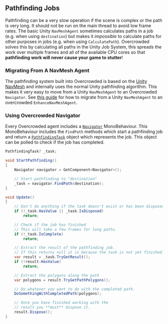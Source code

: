 ## Pathfinding Jobs

Pathfinding can be a very slow operation if the scene is complex or the path is very long. It should not be run on the main thread to avoid low frame rates. The basic Unity `NavMeshAgent` sometimes calculates paths in a job (e.g. when using `destination`) but makes it _impossible_ to calculate paths for other purposes in jobs (e.g. when using `CalculatePath`). Overcrowded solves this by calculating all paths in the Unity Job System, this spreads the work over multiple frames and all of the available CPU cores so that **pathfinding work will never cause your game to stutter**!

### Migrating From A NavMesh Agent

The pathfinding system built into Overcrowded is based on the [Unity NavMesh](https://docs.unity3d.com/Manual/nav-NavigationSystem.html) and internally uses the normal Unity pathfinding algorithm. This makes it very easy to move from a Unity `NavMeshAgent` to an Overcrowded `Navigator`. See [this guide](../HowTo/ReplaceNavMeshAgent.md) for how to migrate from a Unity `NavMeshAgent` to an overcrowded `EnhanceNavMeshAgent`.

### Using Overcrowded Navigator

Every Overcrowded agent includes a [`Navigator`](../../Reference/MonoBehaviours/Navigator) MonoBehaviour. This MonoBehaviour includes the `FindPath` methods which start a pathfinding job and return a [`PathfindingTask`](../../Reference/Other/PathfindingResult/) object which represents the job. This object can be polled to check if the job has completed.

```csharp
PathfindingTask? _task;

void StartPathfinding()
{
    Navigator navigator = GetComponent<Navigator>();

    // Start pathfinding to "destination"
    _task = navigator.FindPath(destination);
}

void Update()
{
    // Don't do anything if the task doesn't exist or has been disposed
    if (!_task.HasValue || _task.IsDisposed)
        return;

    // Check if the job has finished
    // This will take a few frames for long paths.
    if (!_task.IsComplete)
        return;

    // Extract the result of the pathfinding job.
    // If this returns null it is because the task is not yet finished!
    var result = _task.TryGetResult();
    if (!result.HasValue)
        return;

    // Extract the polygons along the path
    var polygons = result.TryGetPathPolygons();

    // Do whatever you want to do with the completed path.
    DoSomethingWithCompletedPath(polygons);

    // Once you have finished working with the
    // result you **must** dispose it.
    result.Dispose();
}
```